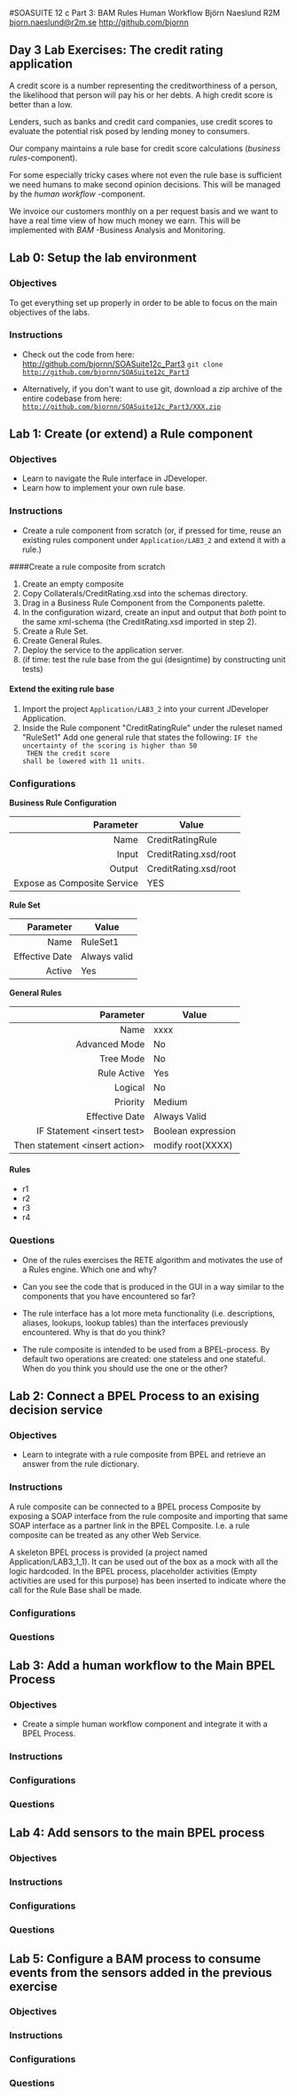 #SOASUITE 12 c Part 3: BAM Rules Human Workflow
Björn Naeslund R2M
bjorn.naeslund@r2m.se
http://github.com/bjornn


## Day 3 Lab Exercises: The credit rating application
A credit score is a number representing the creditworthiness of a person, the likelihood that person will pay his or her debts. A high credit score is better than a low.

Lenders, such as banks and credit card companies, use credit scores to evaluate the potential risk posed by lending money to consumers.

Our company maintains a rule base for credit score calculations (*business rules*-component).

For some especially tricky cases where not even the rule base is sufficient we need humans to make second opinion decisions. This will be managed by the *human workflow* -component.

We invoice our customers monthly on a per request basis and we want to have a real time view of how much money we earn. This will be implemented with *BAM* -Business Analysis and Monitoring.


## Lab 0: Setup the lab environment
### Objectives
To get everything set up properly in order to be able to focus on the main objectives of the labs.

### Instructions
* Check out the code from here: http://github.com/bjornn/SOASuite12c_Part3
<code>git clone  http://github.com/bjornn/SOASuite12c_Part3</code>

* Alternatively, if you don't want to use git,  download a zip archive of the entire codebase from here:
<code>http://github.com/bjornn/SOASuite12c_Part3/XXX.zip</code>


## Lab 1: Create (or extend) a Rule component
### Objectives
* Learn to navigate the Rule interface in JDeveloper.
* Learn how to implement your own rule base.

### Instructions
* Create a rule component from scratch (or, if pressed for time, reuse an existing rules component under <code>Application/LAB3_2</code> and extend it with a rule.)

####Create a rule composite from scratch
1. Create an empty composite
2. Copy Collaterals/CreditRating.xsd into the schemas directory.
3. Drag in a Business Rule Component from the Components palette.
4. In the configuration wizard, create an input and output that *both* point to the same xml-schema (the CreditRating.xsd imported in step 2).
5. Create a Rule Set.
6. Create General Rules.
7. Deploy the service to the application server.
8. (if time: test the rule base from the gui (designtime) by constructing unit tests)

#### Extend the exiting rule base
1. Import the project <code>Application/LAB3_2</code> into your current JDeveloper Application.
2. Inside the Rule component "CreditRatingRule" under the ruleset named "RuleSet1" Add one general rule that states the following:
<code>IF the uncertainty of the scoring is higher than 50<br/> THEN the credit score shall be lowered with 11 units.</code>


### Configurations

**Business Rule Configuration**

|Parameter|Value|
|----:|-----|
|Name|CreditRatingRule|
|Input|CreditRating.xsd/root|
|Output|CreditRating.xsd/root|
|Expose as Composite Service|YES|

**Rule Set**

|Parameter|Value|
|----:|-----|
|Name            |RuleSet1|
|Effective Date  |Always valid|
|Active          |Yes|

**General Rules**

|Parameter|Value|
|----:|-----|
|Name            |xxxx|
|Advanced Mode| No|
|Tree Mode| No|
|Rule Active| Yes|
|Logical| No|
|Priority| Medium|
|Effective Date  |Always Valid|
|IF Statement &lt;insert test&gt;|Boolean expression|
|Then statement &lt;insert action&gt;|modify root(XXXX) |


#### Rules
* r1
* r2
* r3
* r4

### Questions

* One of the rules exercises the RETE algorithm and motivates the use of a Rules engine. Which one and why?

* Can you see the code that is produced in the GUI in a way similar to the components that you have encountered so far?

* The rule interface has a lot more meta functionality (i.e. descriptions, aliases, lookups, lookup tables) than the interfaces previously encountered. Why is that do you think?

* The rule composite is intended to be used from a BPEL-process. By default two operations are created: one stateless and one stateful. When do you think you should use the one or the other?



## Lab 2: Connect a BPEL Process to an exising decision service
### Objectives
* Learn to integrate with a rule composite from BPEL and retrieve an answer from the rule dictionary.

### Instructions
A rule composite can be connected to a BPEL process Composite by exposing a SOAP interface from the rule composite and importing that same SOAP interface as a partner link in the BPEL Composite. I.e. a rule composite can be treated as any other Web Service.

A skeleton BPEL process is provided (a project named Application/LAB3_1_1). It can be used out of the box as a mock with all the logic hardcoded. In the BPEL process, placeholder activities (Empty activities are used for this purpose) has been inserted to indicate where the call for the Rule Base shall be made.




### Configurations

### Questions


## Lab 3: Add a human workflow to the Main BPEL Process
### Objectives
* Create a simple human workflow component and integrate it with a BPEL Process.
### Instructions
### Configurations
### Questions

## Lab 4: Add sensors to the main BPEL process
### Objectives
### Instructions
### Configurations
### Questions

## Lab 5: Configure a BAM process to consume events from the sensors added in the previous exercise

### Objectives

### Instructions
### Configurations
### Questions
